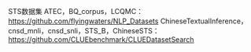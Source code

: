 STS数据集
ATEC，BQ_corpus，LCQMC：https://github.com/flyingwaters/NLP_Datasets
ChineseTextualInference，cnsd_mnli，cnsd_snli，STS_B，ChineseSTS：https://github.com/CLUEbenchmark/CLUEDatasetSearch
